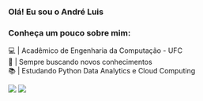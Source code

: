 ### Olá! Eu sou o André Luis

### Conheça um pouco sobre mim:<br>
💻 | Acadêmico de Engenharia da Computação - UFC<br>
💭 | Sempre buscando novos conhecimentos<br>
📚 | Estudando Python Data Analytics e Cloud Computing<br>

 <a href="https://instagram.com/andreluismx" target="_blank"><img src="https://img.shields.io/badge/-Instagram-%23E4405F?style=for-the-badge&logo=instagram&logoColor=white" target="_blank"></a>
  <a href="https://www.linkedin.com/in/andré-luis-moreira-ab6367304" target="_blank"><img src="https://img.shields.io/badge/-LinkedIn-%230077B5?style=for-the-badge&logo=linkedin&logoColor=white" target="_blank"></a> 
